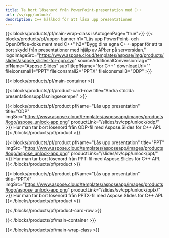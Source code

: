 ```yaml
---
title: Ta bort lösenord från PowerPoint-presentation med C++
url: /sv/cpp/unlock/
description: C++ källkod för att låsa upp presentationen
---
```


{{< blocks/products/pf/main-wrap-class isAutogenPage="true">}}
{{< blocks/products/pf/upper-banner h1="Lås upp PowerPoint- och OpenOffice-dokument med C++" h2="Bygg dina egna C++-appar för att ta bort skydd från presentationer med hjälp av API:er på serversidan." logoImageSrc="https://www.aspose.cloud/templates/aspose/img/products/slides/aspose_slides-for-cpp.svg" sourceAdditionalConversionTag="" pfName="Aspose.Slides" subTitlepfName="for C++" downloadUrl="" fileiconsmall1="PPT" fileiconsmall2="PPTX" fileiconsmall3="ODP" >}}

{{< blocks/products/pf/main-container >}}

{{< blocks/products/pf/product-card-row title="Andra stödda presentationsupplåsningsexempel" >}}

{{< blocks/products/pf/product pfName="Lås upp presentation" title="ODP" imgSrc="https://www.aspose.cloud/templates/asposeapp/images/products/logo/aspose_unlock-app.png" productLink="/slides/sv/cpp/unlock/odp/" >}}
Hur man tar bort lösenord från ODP-fil med Aspose.Slides för C++ API.
{{< /blocks/products/pf/product >}}

{{< blocks/products/pf/product pfName="Lås upp presentation" title="PPT" imgSrc="https://www.aspose.cloud/templates/asposeapp/images/products/logo/aspose_unlock-app.png" productLink="/slides/sv/cpp/unlock/ppt/" >}}
Hur man tar bort lösenord från PPT-fil med Aspose.Slides för C++ API.
{{< /blocks/products/pf/product >}}

{{< blocks/products/pf/product pfName="Lås upp presentation" title="PPTX" imgSrc="https://www.aspose.cloud/templates/asposeapp/images/products/logo/aspose_unlock-app.png" productLink="/slides/sv/cpp/unlock/pptx/" >}}
Hur man tar bort lösenord från PPTX-fil med Aspose.Slides för C++ API.
{{< /blocks/products/pf/product >}}



{{< /blocks/products/pf/product-card-row >}}

{{< /blocks/products/pf/main-container >}}
    
{{< /blocks/products/pf/main-wrap-class >}}